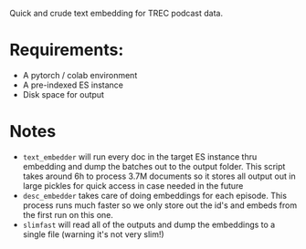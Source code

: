 Quick and crude text embedding for TREC podcast data.

# Requirements:
- A pytorch / colab environment
- A pre-indexed ES instance
- Disk space for output

# Notes
- `text_embedder` will run every doc in the target ES instance thru embedding and dump the batches out to the output folder.  This script takes around 6h to process 3.7M documents so it stores all output out in large pickles for quick access in case needed in the future
- `desc_embedder` takes care of doing embeddings for each episode.  This process runs much faster so we only store out the id's and embeds from the first run on this one.
- `slimfast` will read all of the outputs and dump the embeddings to a single file (warning it's not very slim!)
